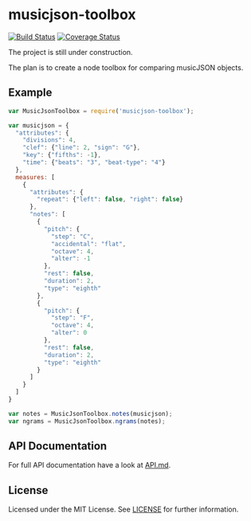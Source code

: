 # musicjson-toolbox

[![Build Status](https://travis-ci.org/freakimkaefig/musicjson-toolbox.svg?branch=master)](https://travis-ci.org/freakimkaefig/musicjson-toolbox)
[![Coverage Status](https://coveralls.io/repos/github/freakimkaefig/musicjson-toolbox/badge.svg?branch=master)](https://coveralls.io/github/freakimkaefig/musicjson-toolbox?branch=master)

The project is still under construction.

The plan is to create a node toolbox for comparing musicJSON objects.

## Example
```javascript
var MusicJsonToolbox = require('musicjson-toolbox');

var musicjson = {
  "attributes": {
    "divisions": 4,
    "clef": {"line": 2, "sign": "G"},
    "key": {"fifths": -1},
    "time": {"beats": "3", "beat-type": "4"}
  },
  measures: [
    {
      "attributes": {
        "repeat": {"left": false, "right": false}
      },
      "notes": [
        {
          "pitch": {
            "step": "C",
            "accidental": "flat",
            "octave": 4,
            "alter": -1
          },
          "rest": false,
          "duration": 2,
          "type": "eighth"
        },
        {
          "pitch": {
            "step": "F",
            "octave": 4,
            "alter": 0
          },
          "rest": false,
          "duration": 2,
          "type": "eighth"
        }
      ]
    }
  ]
}

var notes = MusicJsonToolbox.notes(musicjson);
var ngrams = MusicJsonToolbox.ngrams(notes);
```

## API Documentation
For full API documentation have a look at [API.md](API.md).

## License
Licensed under the MIT License. See [LICENSE](LICENSE) for further information.